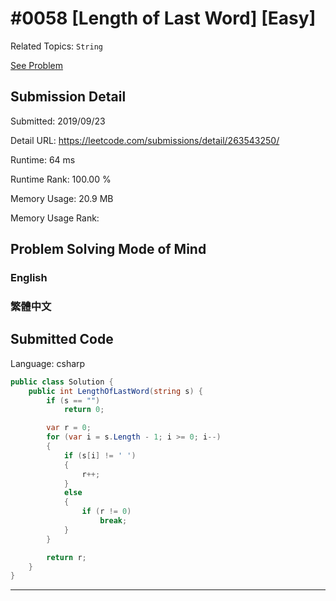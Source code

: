 # #0058 [Length of Last Word] [Easy]

Related Topics: `String`

[See Problem](https://leetcode.com/problems/length-of-last-word/)

## Submission Detail

Submitted: 2019/09/23

Detail URL: https://leetcode.com/submissions/detail/263543250/

Runtime: 64 ms

Runtime Rank: 100.00 %

Memory Usage: 20.9 MB

Memory Usage Rank:

## Problem Solving Mode of Mind

### English

### 繁體中文

## Submitted Code

Language: csharp

```csharp
public class Solution {
    public int LengthOfLastWord(string s) {
        if (s == "")
            return 0;

        var r = 0;
        for (var i = s.Length - 1; i >= 0; i--)
        {
            if (s[i] != ' ')
            {
                r++;
            }
            else
            {
                if (r != 0)
                    break;
            }
        }

        return r;
    }
}
```

---


